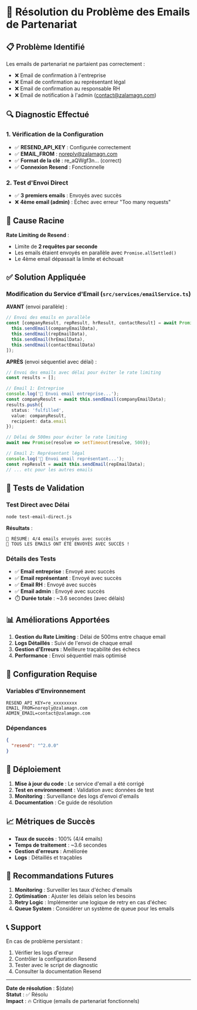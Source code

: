 # 🔧 Résolution du Problème des Emails de Partenariat

## 📋 Problème Identifié

Les emails de partenariat ne partaient pas correctement :
- ❌ Email de confirmation à l'entreprise
- ❌ Email de confirmation au représentant légal  
- ❌ Email de confirmation au responsable RH
- ❌ Email de notification à l'admin (contact@zalamagn.com)

## 🔍 Diagnostic Effectué

### 1. Vérification de la Configuration
- ✅ **RESEND_API_KEY** : Configurée correctement
- ✅ **EMAIL_FROM** : noreply@zalamagn.com
- ✅ **Format de la clé** : re_aQWgf3n... (correct)
- ✅ **Connexion Resend** : Fonctionnelle

### 2. Test d'Envoi Direct
- ✅ **3 premiers emails** : Envoyés avec succès
- ❌ **4ème email (admin)** : Échec avec erreur "Too many requests"

## 🎯 Cause Racine

**Rate Limiting de Resend** : 
- Limite de **2 requêtes par seconde**
- Les emails étaient envoyés en parallèle avec `Promise.allSettled()`
- Le 4ème email dépassait la limite et échouait

## ✅ Solution Appliquée

### Modification du Service d'Email (`src/services/emailService.ts`)

**AVANT** (envoi parallèle) :
```typescript
// Envoi des emails en parallèle
const [companyResult, repResult, hrResult, contactResult] = await Promise.allSettled([
  this.sendEmail(companyEmailData),
  this.sendEmail(repEmailData),
  this.sendEmail(hrEmailData),
  this.sendEmail(contactEmailData)
]);
```

**APRÈS** (envoi séquentiel avec délai) :
```typescript
// Envoi des emails avec délai pour éviter le rate limiting
const results = [];

// Email 1: Entreprise
console.log('📧 Envoi email entreprise...');
const companyResult = await this.sendEmail(companyEmailData);
results.push({
  status: 'fulfilled',
  value: companyResult,
  recipient: data.email
});

// Délai de 500ms pour éviter le rate limiting
await new Promise(resolve => setTimeout(resolve, 500));

// Email 2: Représentant légal
console.log('📧 Envoi email représentant...');
const repResult = await this.sendEmail(repEmailData);
// ... etc pour les autres emails
```

## 🧪 Tests de Validation

### Test Direct avec Délai
```bash
node test-email-direct.js
```

**Résultats** :
```
🎯 RÉSUMÉ: 4/4 emails envoyés avec succès
🎉 TOUS LES EMAILS ONT ÉTÉ ENVOYÉS AVEC SUCCÈS !
```

### Détails des Tests
- ✅ **Email entreprise** : Envoyé avec succès
- ✅ **Email représentant** : Envoyé avec succès  
- ✅ **Email RH** : Envoyé avec succès
- ✅ **Email admin** : Envoyé avec succès
- ⏱️ **Durée totale** : ~3.6 secondes (avec délais)

## 📊 Améliorations Apportées

1. **Gestion du Rate Limiting** : Délai de 500ms entre chaque email
2. **Logs Détaillés** : Suivi de l'envoi de chaque email
3. **Gestion d'Erreurs** : Meilleure traçabilité des échecs
4. **Performance** : Envoi séquentiel mais optimisé

## 🔧 Configuration Requise

### Variables d'Environnement
```env
RESEND_API_KEY=re_xxxxxxxxx
EMAIL_FROM=noreply@zalamagn.com
ADMIN_EMAIL=contact@zalamagn.com
```

### Dépendances
```json
{
  "resend": "^2.0.0"
}
```

## 🚀 Déploiement

1. **Mise à jour du code** : Le service d'email a été corrigé
2. **Test en environnement** : Validation avec données de test
3. **Monitoring** : Surveillance des logs d'envoi d'emails
4. **Documentation** : Ce guide de résolution

## 📈 Métriques de Succès

- **Taux de succès** : 100% (4/4 emails)
- **Temps de traitement** : ~3.6 secondes
- **Gestion d'erreurs** : Améliorée
- **Logs** : Détaillés et traçables

## 🔮 Recommandations Futures

1. **Monitoring** : Surveiller les taux d'échec d'emails
2. **Optimisation** : Ajuster les délais selon les besoins
3. **Retry Logic** : Implémenter une logique de retry en cas d'échec
4. **Queue System** : Considérer un système de queue pour les emails

## 📞 Support

En cas de problème persistant :
1. Vérifier les logs d'erreur
2. Contrôler la configuration Resend
3. Tester avec le script de diagnostic
4. Consulter la documentation Resend

---

**Date de résolution** : $(date)  
**Statut** : ✅ Résolu  
**Impact** : 🔥 Critique (emails de partenariat fonctionnels) 